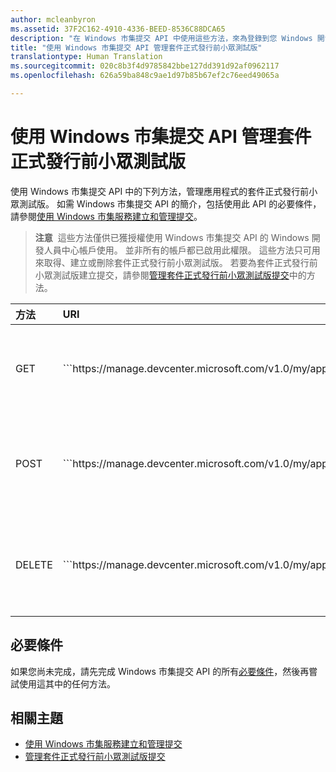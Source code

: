 ```yaml
---
author: mcleanbyron
ms.assetid: 37F2C162-4910-4336-BEED-8536C88DCA65
description: "在 Windows 市集提交 API 中使用這些方法，來為登錄到您 Windows 開發人員中心帳戶的應用程式管理套件正式發行前小眾測試版。"
title: "使用 Windows 市集提交 API 管理套件正式發行前小眾測試版"
translationtype: Human Translation
ms.sourcegitcommit: 020c8b3f4d9785842bbe127dd391d92af0962117
ms.openlocfilehash: 626a59ba848c9ae1d97b85b67ef2c76eed49065a

---
```


# <a name="manage-package-flights-using-the-windows-store-submission-api"></a>使用 Windows 市集提交 API 管理套件正式發行前小眾測試版

使用 Windows 市集提交 API 中的下列方法，管理應用程式的套件正式發行前小眾測試版。 如需 Windows 市集提交 API 的簡介，包括使用此 API 的必要條件，請參閱[使用 Windows 市集服務建立和管理提交](create-and-manage-submissions-using-windows-store-services.md)。

>**注意**&nbsp;&nbsp;這些方法僅供已獲授權使用 Windows 市集提交 API 的 Windows 開發人員中心帳戶使用。 並非所有的帳戶都已啟用此權限。 這些方法只可用來取得、建立或刪除套件正式發行前小眾測試版。 若要為套件正式發行前小眾測試版建立提交，請參閱[管理套件正式發行前小眾測試版提交](manage-flight-submissions.md)中的方法。

<table>
<colgroup>
<col width="10%" />
<col width="30%" />
<col width="60%" />
</colgroup>
<thead>
<tr class="header">
<th align="left">方法</th>
<th align="left">URI</th>
<th align="left">描述</th>
</tr>
</thead>
<tbody>
<tr>
<td align="left">GET</td>
<td align="left">```https://manage.devcenter.microsoft.com/v1.0/my/applications/{applicationId}/flights/{flightId}```</td>
<td align="left">[取得套件正式發行前小眾測試版](get-a-flight.md)</td>
</tr>
<tr>
<td align="left">POST</td>
<td align="left">```https://manage.devcenter.microsoft.com/v1.0/my/applications/{applicationId}/flights```</td>
<td align="left">[建立套件正式發行前小眾測試版](create-a-flight.md)</td>
</tr>
<tr>
<td align="left">DELETE</td>
<td align="left">```https://manage.devcenter.microsoft.com/v1.0/my/applications/{applicationId}/flights/{flightId}```</td>
<td align="left">[刪除套件正式發行前小眾測試版](delete-a-flight.md)</td>
</tr>
</tbody>
</table>

## <a name="prerequisites"></a>必要條件

如果您尚未完成，請先完成 Windows 市集提交 API 的所有[必要條件](create-and-manage-submissions-using-windows-store-services.md#prerequisites)，然後再嘗試使用這其中的任何方法。

## <a name="related-topics"></a>相關主題

* [使用 Windows 市集服務建立和管理提交](create-and-manage-submissions-using-windows-store-services.md)
* [管理套件正式發行前小眾測試版提交](manage-flight-submissions.md)



<!--HONumber=Dec16_HO3-->



